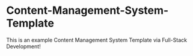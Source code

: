 # Content-Management-System-Template
This is an example Content Management System Template via Full-Stack Development! 

